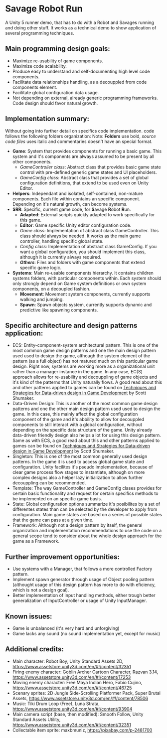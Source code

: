 # Savage Robot Run
A Unity 5 runner demo, that has to do with a Robot and Savages running and doing other stuff. It works as a technical demo to show application of several programming techniques.

## Main programming design goals:

- Maximize re-usability of game components.
- Maximize code scalability.
- Produce easy to understand and self-documenting high level code components.
- Facilitate data relationships handling, as a decouppled from code components element.
- Facilitate global configuration data usage.
- Not depending on external, already generic programming frameworks. Code design should favor natural growth.

## Implementation summary:

Without going into further detail on specifics code implementation. code follows the following folders organization:
Note: **Folders** use bold, *source code files* uses italic and commentaries doesn't have an special format.

- **Game**: System that provides components for running a basic game. This system and it's components are always assumed to be present by all other components.
  - *GameController class*: Abstract class that provides basic game state control with pre-defined generic game states and UI placeholders.
  - *GameConfig class*: Abstract class that provides a set of global configuration definitions, that extend to be used even on Unity Editor.
- **Helpers**: Independant and isolated, self-contained, non-mature components. Each file within contains an specific component. Depending on it's natural growth, can become systems.
- **SRR**: Specific, current game code, for **S**avage **R**obot **R**un.
  - **Adapted**: External scripts quickly adapted to work specifically for this game.
  - **Editor**: Game specific Unity editor configuration code.
  - *Game class*: Implementation of abstract class GameController. This class should always be needed. It works as the main game controller, handling specific global state.
  - *Config class*: Implementation of abstract class GameConfig. If you want a global configuration, you should implement this class, although it is currently always required.
  - ***Others***: Files and folders with game components that extend specific game logic.
- **Systems**: Main re-usable components hierarchy. It contains children systems folders, with particular components within. Each system should only strongly depend on Game system definitions or own system components, on a decoupled fashion.
  - **Movement**: Movement system components, currently supports walking and jumping. 
  - **Spawn**: Spawn objects system, currently supports dynamic and predictive like spawning components.

## Specific architecture and design patterns application:

- ECS: Entity-component-system architectural pattern. This is one of the most common game design patterns and one the main design pattern used used to design the game, although the system element of the pattern (as a full object) has not matured much on this particular game design. Right now, systems are working more as a organizational unit rather than a manager instance in the game. In any case, EC(S) approach allows for re-usability and decouppling of game objects and it's kind of the patterns that Unity naturally flows. A good read about this and other patterns applied to games can be found on [Techniques and Strategies for Data-driven design in Game Development](http://web.eecs.umich.edu/~soar/Classes/494/talks/Schumaker.pdf) by Scott Shumaker.
- Data-Driven Design: This is another of the most common game design patterns and one the other main design pattern used used to design the game. In this case, this mainly affect the global configuration component of the game and it's abbility to allow for  decouppled components to still interact with a global configuration, without depending on the specific data structure of the game. Unity already data-driven friendly design also helps a lot for using this design pattern. Same as with ECS, a good read about this and other patterns applied to games can be found on [Techniques and Strategies for Data-driven design in Game Development](http://web.eecs.umich.edu/~soar/Classes/494/talks/Schumaker.pdf) by Scott Shumaker.
- Singleton: This is one of the most common generally used design patterns. In the game it is used to access global game state and configuration. Unity facilites it's pseudo implementation, because of clear game process flow stages to instantiate, although on more complex designs also a helper lazy initialization to allow further decouppling can be recommended.
- Template: The way GameController and GameConfig clases provides for certain basic functionality and request for certain specifics methods to be implemented on an specific game basis.
- State: Global configuration options summarize it's posibilites by a set of differentes states than can be selected by the developer to apply from configuration. Main game states are based on a series of possible states that the game can pass at a given time.
- Framework: Although not a design pattern by itself, the general organization and implementation recommendations to use the code on a general scope tend to consider about the whole design approach for the game as a Framework.

## Further improvement opportunities:

- Use systems with a Manager, that follows a more controlled Factory pattern.
- Implement spawn generator through usage of Object pooling pattern (althought usage of this design pattern has more to do with eficiency, which is not a design goal).
- Better implementation of input handling methods, either trough better generalization of InputController or usage of Unity InputManager.

## Known issues:

- Game is unbalanced (it's very hard and unforgiving)
- Game lacks any sound (no sound implementation yet, except for music)

## Additional credits:

- Main character: Robot Boy, Unity Standard Assets 2D, https://www.assetstore.unity3d.com/en/#!/content/32351
- Firing enemy character: Goblin Archer Cartoon Character, Razvan 3.14, https://www.assetstore.unity3d.com/en/#!/content/17253
- Moving enemy character: Free Maya Indian Hero, Fabio Cujino, https://www.assetstore.unity3d.com/en/#!/content/46725
- Scenary sprites: 2D Jungle Side-Scrolling Platformer Pack, Super Brutal Assets, https://www.assetstore.unity3d.com/en/#!/content/78506
- Music: Tiki Drum Loop (Free), Luna Strata, https://www.assetstore.unity3d.com/en/#!/content/93904
- Main camera script (base, then modified): Smooth Follow, Unity Standard Assets Utility, https://www.assetstore.unity3d.com/en/#!/content/32351
- Collectable item sprite: maxbmuniz, https://pixabay.com/p-2481700
